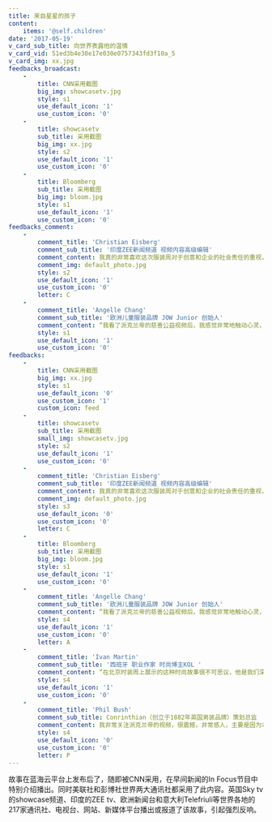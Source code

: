 ```yaml
---
title: 来自星星的孩子
content:
    items: '@self.children'
date: '2017-05-19'
v_card_sub_title: 向世界表露他的温情
v_card_vid: 51ed3b4e38e17e030e0757343fd3f10a_5
v_card_img: xx.jpg
feedbacks_broadcast:
    -
        title: CNN采用截图
        big_img: showcasetv.jpg
        style: s1
        use_default_icon: '1'
        use_custom_icon: '0'
    -
        title: showcasetv
        sub_title: 采用截图
        big_img: xx.jpg
        style: s2
        use_default_icon: '1'
        use_custom_icon: '0'
    -
        title: Bloomberg
        sub_title: 采用截图
        big_img: bloom.jpg
        style: s1
        use_default_icon: '1'
        use_custom_icon: '0'
feedbacks_comment:
    -
        comment_title: 'Christian Eisberg'
        comment_sub_title: '印度ZEE新闻频道 视频内容高级编辑'
        comment_content: 我真的非常喜欢这次服装周对于创意和企业的社会责任的重视，当我看到派克兰帝的视频后，我被派克兰帝的公益行为震撼了，我觉得欧洲的企业也需要像派克兰帝关注自闭症儿童一样，多做一些公益慈善的事情
        comment_img: default_photo.jpg
        style: s2
        use_default_icon: '1'
        use_custom_icon: '0'
        letter: C
    -
        comment_title: 'Angelle Chang'
        comment_sub_title: '欧洲儿童服装品牌 JOW Junior 创始人'
        comment_content: “我看了派克兰帝的慈善公益视频后，我感觉非常地触动心灵，我觉得你们为这些特殊孩子所做的公益慈善项目，真是一件非常美好的事情。”
        style: s1
        use_default_icon: '1'
        use_custom_icon: '0'
feedbacks:
    -
        title: CNN采用截图
        big_img: xx.jpg
        style: s1
        use_default_icon: '0'
        use_custom_icon: '1'
        custom_icon: feed
    -
        title: showcasetv
        sub_title: 采用截图
        small_img: showcasetv.jpg
        style: s2
        use_default_icon: '1'
        use_custom_icon: '0'
    -
        comment_title: 'Christian Eisberg'
        comment_sub_title: '印度ZEE新闻频道 视频内容高级编辑'
        comment_content: 我真的非常喜欢这次服装周对于创意和企业的社会责任的重视，当我看到派克兰帝的视频后，我被派克兰帝的公益行为震撼了，我觉得欧洲的企业也需要像派克兰帝关注自闭症儿童一样，多做一些公益慈善的事情
        comment_img: default_photo.jpg
        style: s3
        use_default_icon: '0'
        use_custom_icon: '0'
        letter: C
    -
        title: Bloomberg
        sub_title: 采用截图
        big_img: bloom.jpg
        style: s1
        use_default_icon: '1'
        use_custom_icon: '0'
    -
        comment_title: 'Angelle Chang'
        comment_sub_title: '欧洲儿童服装品牌 JOW Junior 创始人'
        comment_content: “我看了派克兰帝的慈善公益视频后，我感觉非常地触动心灵，我觉得你们为这些特殊孩子所做的公益慈善项目，真是一件非常美好的事情。”
        style: s4
        use_default_icon: '1'
        use_custom_icon: '0'
        letter: A
    -
        comment_title: 'Ivan Martin'
        comment_sub_title: '西班牙 职业作家 时尚博主KOL '
        comment_content: “在北京时装周上展示的这种时尚故事很不可思议，他是我们深入思考，在竞争激烈和艰苦环境下，今天的公司如何履行企业的社会责任，像他们这些自闭的孩子们。”
        style: s4
        use_default_icon: '1'
        use_custom_icon: '0'
    -
        comment_title: 'Phil Bush'
        comment_sub_title: Conrinthian（创立于1882年英国男装品牌）策划总监
        comment_content: 我非常关注派克兰帝的视频，很震撼，非常感人，主要是因为本次时装周对于企业公益行为的关注。中国品牌像派克兰帝这样的公益故事，不仅告诉世界的企业如何找到慈善和商业的平衡点，同时也证明了企业应该关注社会公益
        style: s4
        use_default_icon: '0'
        use_custom_icon: '0'
        letter: P
---
```


故事在蓝海云平台上发布后了，随即被CNN采用，在早间新闻的In Focus节目中特别介绍播出。同时美联社和彭博社世界两大通讯社都采用了此内容。英国Sky tv的showcase频道、印度的ZEE tv、欧洲新闻台和意大利Telefriuli等世界各地的217家通讯社、电视台、网站、新媒体平台播出或报道了该故事，引起强烈反响。